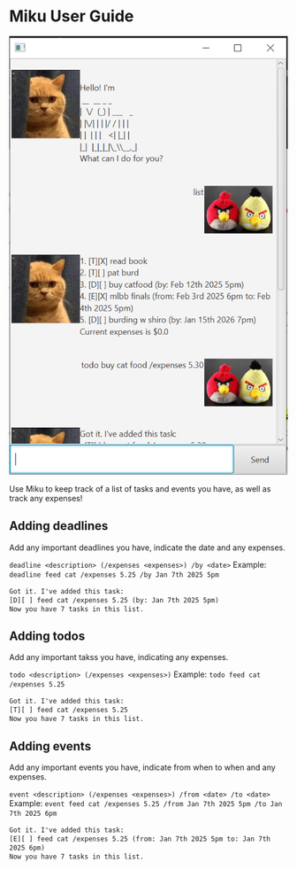 # Miku User Guide

![Ui of the app Miku.](Ui.png)

Use Miku to keep track of a list of tasks and events you have, as well as track any expenses!

## Adding deadlines

Add any important deadlines you have, indicate the date and any expenses.

`deadline <description> (/expenses <expenses>) /by <date>`
Example: 
`deadline feed cat /expenses 5.25 /by Jan 7th 2025 5pm`


```
Got it. I've added this task:
[D][ ] feed cat /expenses 5.25 (by: Jan 7th 2025 5pm)
Now you have 7 tasks in this list.
```

## Adding todos

Add any important takss you have, indicating any expenses.

`todo <description> (/expenses <expenses>)`
Example: 
`todo feed cat /expenses 5.25`


```
Got it. I've added this task:
[T][ ] feed cat /expenses 5.25
Now you have 7 tasks in this list.
```

## Adding events

Add any important events you have, indicate from when to when and any expenses.

`event <description> (/expenses <expenses>) /from <date> /to <date>`
Example: 
`event feed cat /expenses 5.25 /from Jan 7th 2025 5pm /to Jan 7th 2025 6pm`


```
Got it. I've added this task:
[E][ ] feed cat /expenses 5.25 (from: Jan 7th 2025 5pm to: Jan 7th 2025 6pm)
Now you have 7 tasks in this list.
```